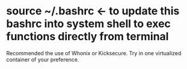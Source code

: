 # source ~/.bashrc <- to update this bashrc into system shell to exec functions directly from terminal
Recommended the use of Whonix or Kicksecure.
Try in one virtualized container of your preference.
